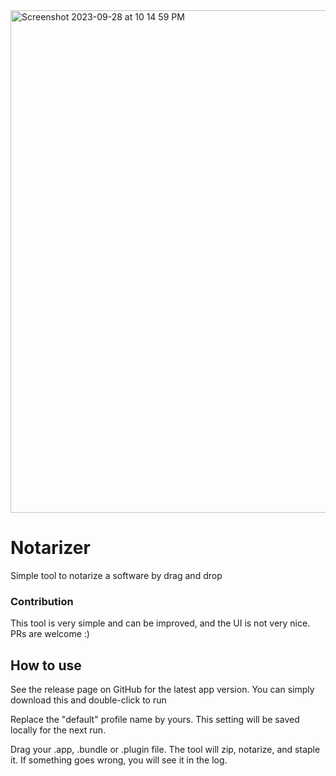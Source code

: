 <img width="804" alt="Screenshot 2023-09-28 at 10 14 59 PM" src="https://github.com/gabgren/notarizer/assets/1724721/505ede5c-24c4-48f4-91c7-1fa1172583f2">

# Notarizer

Simple tool to notarize a software by drag and drop

### Contribution

This tool is very simple and can be improved, and the UI is not very nice. PRs are welcome :) 

## How to use
See the release page on GitHub for the latest app version. You can simply download this and double-click to run

Replace the "default" profile name by yours. This setting will be saved locally for the next run.

Drag your .app, .bundle or .plugin file. The tool will zip, notarize, and staple it. If something goes wrong, you will see it in the log.
